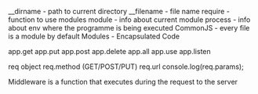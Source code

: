 __dirname - path to current directory
__filename - file name
require - function to use modules
module - info about current module
process - info about env where the programme is being executed
CommonJS - every file is a module by default
Modules - Encapsulated Code

app.get
app.put
app.post
app.delete
app.all
app.use
app.listen

req object
req.method (GET/POST/PUT)
req.url
console.log(req.params);

Middleware is a function that executes during the request to the server